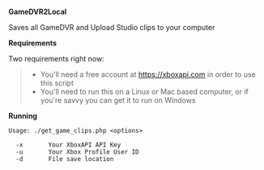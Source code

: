 **GameDVR2Local**

Saves all GameDVR and Upload Studio clips to your computer

**Requirements**

Two requirements right now:

  >* You'll need a free account at https://xboxapi.com in order to use this script
  >* You'll need to run this on a Linux or Mac based computer, or if you're savvy you can get it to run on Windows

**Running**

```
Usage: ./get_game_clips.php <options>

  -x       Your XboxAPI API Key
  -u       Your Xbox Profile User ID
  -d       File save location
```
